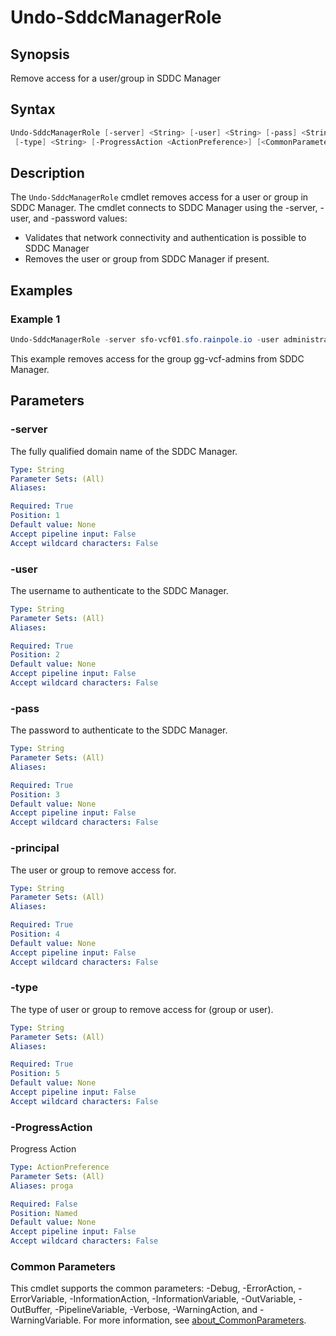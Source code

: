 # Undo-SddcManagerRole

## Synopsis

Remove access for a user/group in SDDC Manager

## Syntax

```powershell
Undo-SddcManagerRole [-server] <String> [-user] <String> [-pass] <String> [-principal] <String>
 [-type] <String> [-ProgressAction <ActionPreference>] [<CommonParameters>]
```

## Description

The `Undo-SddcManagerRole` cmdlet removes access for a user or group in SDDC Manager.
The cmdlet connects
to SDDC Manager using the -server, -user, and -password values:

- Validates that network connectivity and authentication is possible to SDDC Manager
- Removes the user or group from SDDC Manager if present.

## Examples

### Example 1

```powershell
Undo-SddcManagerRole -server sfo-vcf01.sfo.rainpole.io -user administrator@vsphere.local -pass VMw@re1! -principal gg-vcf-admins -type GROUP
```

This example removes access for the group gg-vcf-admins from SDDC Manager.

## Parameters

### -server

The fully qualified domain name of the SDDC Manager.

```yaml
Type: String
Parameter Sets: (All)
Aliases:

Required: True
Position: 1
Default value: None
Accept pipeline input: False
Accept wildcard characters: False
```

### -user

The username to authenticate to the SDDC Manager.

```yaml
Type: String
Parameter Sets: (All)
Aliases:

Required: True
Position: 2
Default value: None
Accept pipeline input: False
Accept wildcard characters: False
```

### -pass

The password to authenticate to the SDDC Manager.

```yaml
Type: String
Parameter Sets: (All)
Aliases:

Required: True
Position: 3
Default value: None
Accept pipeline input: False
Accept wildcard characters: False
```

### -principal

The user or group to remove access for.

```yaml
Type: String
Parameter Sets: (All)
Aliases:

Required: True
Position: 4
Default value: None
Accept pipeline input: False
Accept wildcard characters: False
```

### -type

The type of user or group to remove access for (group or user).

```yaml
Type: String
Parameter Sets: (All)
Aliases:

Required: True
Position: 5
Default value: None
Accept pipeline input: False
Accept wildcard characters: False
```

### -ProgressAction

Progress Action

```yaml
Type: ActionPreference
Parameter Sets: (All)
Aliases: proga

Required: False
Position: Named
Default value: None
Accept pipeline input: False
Accept wildcard characters: False
```

### Common Parameters

This cmdlet supports the common parameters: -Debug, -ErrorAction, -ErrorVariable, -InformationAction, -InformationVariable, -OutVariable, -OutBuffer, -PipelineVariable, -Verbose, -WarningAction, and -WarningVariable. For more information, see [about_CommonParameters](http://go.microsoft.com/fwlink/?LinkID=113216).
